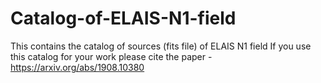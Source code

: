 # Catalog-of-ELAIS-N1-field
This contains the catalog of sources (fits file) of ELAIS N1 field
If you use this catalog for your work please cite the paper - https://arxiv.org/abs/1908.10380

